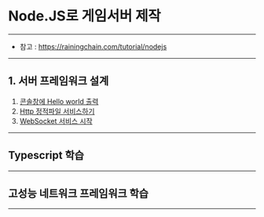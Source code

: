 # Node.JS로 게임서버 제작
---

- 참고 : https://rainingchain.com/tutorial/nodejs

---

## 1. 서버 프레임워크 설계
01. [콘솔창에 Hello world 출력](./server/server.01.md)
02. [Http 정적파일 서비스하기](./server/server.02.md)
03. [WebSocket 서비스 시작](./server/server.03.md)



---


## Typescript 학습

---

## 고성능 네트워크 프레임워크 학습


---

